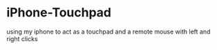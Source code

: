 # iPhone-Touchpad
using my iphone to act as a touchpad and a remote mouse with left and right clicks
